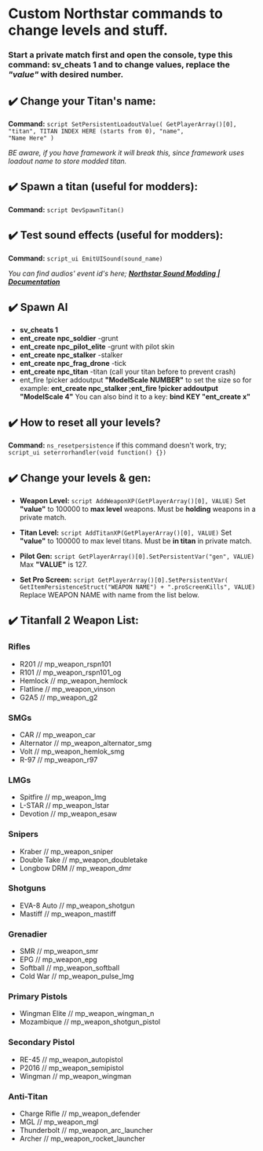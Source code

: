 # Custom Northstar commands to change levels and stuff.

### Start a private match first and open the console, type this command: **sv_cheats 1** and to change values, replace the *"value"* with desired number.

## ✔️ Change your Titan's name:
**Command:** `script SetPersistentLoadoutValue( GetPlayerArray()[0], "titan", TITAN INDEX HERE (starts from 0), "name",                "Name Here" )`

*BE aware, if you have framework it will break this, since framework uses loadout name to store modded titan.*

## ✔️ Spawn a titan (useful for modders): 
**Command:** `script DevSpawnTitan()`

## ✔️ Test sound effects (useful for modders):
**Command:** `script_ui EmitUISound(sound_name)`

*You can find audios' event id's here; **[Northstar Sound Modding | Documentation](https://r2northstar.readthedocs.io/en/latest/guides/soundmodding.html)***

## ✔️ Spawn AI
* **sv_cheats 1**
* **ent_create npc_soldier** -grunt
* **ent_create npc_pilot_elite** -grunt with pilot skin
* **ent_create npc_stalker** -stalker
* **ent_create npc_frag_drone** -tick
* **ent_create npc_titan** -titan (call your titan before to prevent crash)
* ent_fire !picker addoutput **"ModelScale NUMBER"** to set the size so for example: **ent_create npc_stalker ;ent_fire !picker addoutput "ModelScale 4"**
You can also bind it to a key: **bind KEY "ent_create x"**

## ✔️ How to reset all your levels?
**Command:** `ns_resetpersistence` if this command doesn't work, try;
`script_ui seterrorhandler(void function() {})`

## ✔️ Change your levels & gen:

* **Weapon Level:**  `script AddWeaponXP(GetPlayerArray()[0], VALUE)`
Set **"value"** to 100000 to **max level** weapons. Must be **holding** weapons in a private match.

* **Titan Level:**  `script AddTitanXP(GetPlayerArray()[0], VALUE)`
Set **"value"** to 100000 to max level titans. Must be **in titan** in private match.

* **Pilot Gen:**  `script GetPlayerArray()[0].SetPersistentVar("gen", VALUE)`
Max **"VALUE"** is 127.
   
* **Set Pro Screen:**  `script GetPlayerArray()[0].SetPersistentVar( GetItemPersistenceStruct("WEAPON NAME") + ".proScreenKills", VALUE)`
Replace WEAPON NAME with name from the list below.

## ✔️ **Titanfall 2 Weapon List:**

### **Rifles**
* R201        //  mp_weapon_rspn101
* R101        //  mp_weapon_rspn101_og
* Hemlock        //  mp_weapon_hemlock
* Flatline    //  mp_weapon_vinson
* G2A5        //  mp_weapon_g2

### **SMGs**
* CAR        //  mp_weapon_car
* Alternator    //  mp_weapon_alternator_smg
* Volt        //  mp_weapon_hemlok_smg
* R-97        //  mp_weapon_r97

### **LMGs**
* Spitfire    //  mp_weapon_lmg
* L-STAR        //  mp_weapon_lstar
* Devotion    //  mp_weapon_esaw

### Snipers
* Kraber        //  mp_weapon_sniper
* Double Take    //  mp_weapon_doubletake
* Longbow DRM    //  mp_weapon_dmr

### Shotguns 
* EVA-8 Auto    //  mp_weapon_shotgun
* Mastiff        //  mp_weapon_mastiff

### Grenadier 
* SMR        //  mp_weapon_smr
* EPG        //  mp_weapon_epg
* Softball    //  mp_weapon_softball
* Cold War    //  mp_weapon_pulse_lmg

### Primary Pistols 
* Wingman Elite    //  mp_weapon_wingman_n
* Mozambique    //  mp_weapon_shotgun_pistol

### Secondary Pistol 
* RE-45        //  mp_weapon_autopistol
* P2016        //  mp_weapon_semipistol
* Wingman        //  mp_weapon_wingman

### Anti-Titan
* Charge Rifle    //  mp_weapon_defender
* MGL        //  mp_weapon_mgl
* Thunderbolt    //  mp_weapon_arc_launcher
* Archer        //  mp_weapon_rocket_launcher
